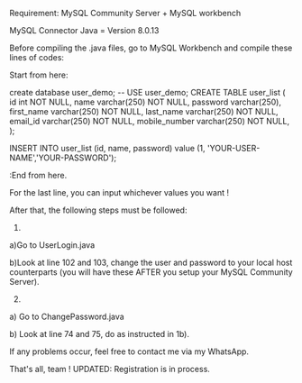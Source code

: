 Requirement: 
MySQL Community Server + MySQL workbench

MySQL Connector Java = Version 8.0.13

Before compiling the .java files, go to MySQL Workbench and compile these lines of codes: 

Start from here:

create database user_demo;
-- USE user_demo;
CREATE TABLE user_list 
( id int NOT NULL,
  name varchar(250) NOT NULL,
  password varchar(250),
  first_name varchar(250) NOT NULL,
  last_name varchar(250) NOT NULL,
  email_id varchar(250) NOT NULL,
  mobile_number varchar(250) NOT NULL, 
);

INSERT INTO user_list (id, name, password)
value (1, 'YOUR-USER-NAME','YOUR-PASSWORD'); 

:End from here.

For the last line, you can input whichever values you want ! 

After that, the following steps must be followed: 

1. 
  a)Go to UserLogin.java
  
  b)Look at line 102 and 103, change the user and password to your local host counterparts (you will have these AFTER you setup your MySQL Community Server).
  
2. 
  a) Go to ChangePassword.java
  
  b) Look at line 74 and 75, do as instructed in 1b). 
  
If any problems occur, feel free to contact me via my WhatsApp. 

That's all, team !
UPDATED: Registration is in process. 
